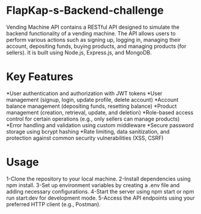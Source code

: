 # FlapKap-s-Backend-challenge
Vending Machine API contains a RESTful API designed to simulate the backend functionality of a vending machine. The API allows users to perform various actions such as signing up, logging in, managing their account, depositing funds, buying products, and managing products (for sellers). It is built using Node.js, Express.js, and MongoDB.
# Key Features
 *User authentication and authorization with JWT tokens
  *User management (signup, login, update profile, delete account)
  *Account balance management (depositing funds, resetting balance)
  *Product management (creation, retrieval, update, and deletion)
 *Role-based access control for certain operations (e.g., only sellers can manage products)
  *Error handling and validation using custom middleware
  *Secure password storage using bcrypt hashing
  *Rate limiting, data sanitization, and protection against common security vulnerabilities (XSS, CSRF)
# Usage  
  1-Clone the repository to your local machine.
  2-Install dependencies using npm install.
  3-Set up environment variables by creating a .env file and adding necessary configurations.
  4-Start the server using npm start or npm run start:dev for development mode.
  5-Access the API endpoints using your preferred HTTP client (e.g., Postman).
